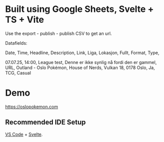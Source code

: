 # Built using Google Sheets, Svelte + TS + Vite

Use the export - publish - publish CSV to get an url. 

Datafields:

Date,	Time,	Headline,	Description,	Link,	Liga,	Lokasjon,	Fullt,	Format,	Type,

07.07.25,	14:00,	League test,	Denne er ikke synlig nå fordi den er gammel, URL,	Outland - Oslo Pokémon,	House of Nerds, Vulkan 18, 0178 Oslo,	Ja,	TCG,	Casual

# Demo

https://oslopokemon.com

## Recommended IDE Setup

[VS Code](https://code.visualstudio.com/) + [Svelte](https://marketplace.visualstudio.com/items?itemName=svelte.svelte-vscode).



